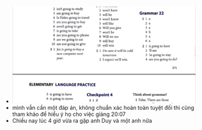 - ![image.png](../assets/image_1702644360722_0.png)
- mình vẫn cần một đáp án, không chuẩn xác hoàn toàn tuyệt đối thì cũng tham khảo để hiểu ý họ cho việc giảng 20:07
- Chiều nay lúc 4 giờ vừa ra gặp anh Duy và một anh nữa